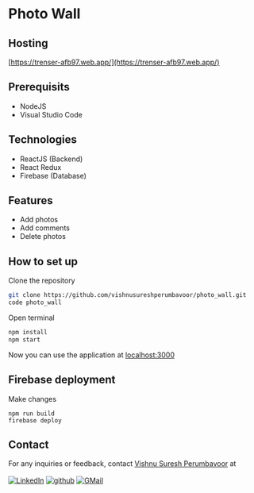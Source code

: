 # Photo Wall

## Hosting
[https://trenser-afb97.web.app/](https://trenser-afb97.web.app/)

## Prerequisits

- NodeJS
- Visual Studio Code

## Technologies

- ReactJS (Backend)
- React Redux
- Firebase (Database)

## Features
- Add photos
- Add comments
- Delete photos

## How to set up

Clone the repository

```sh
git clone https://github.com/vishnusureshperumbavoor/photo_wall.git
code photo_wall
```

Open terminal

```sh
npm install
npm start
```

Now you can use the application at [localhost:3000](https://localhost:3000)

## Firebase deployment
Make changes
```
npm run build
firebase deploy
```

## Contact

For any inquiries or feedback, contact [Vishnu Suresh Perumbavoor](https://vishnusureshperumbavoor.github.io/V-S-P/) at <br> <br>
[![LinkedIn][linkedin-shield]][linkedin-url] 
[![github][github-shield]][github-url] 
[![GMail][gmail-shield]][gmail-url]

[linkedin-shield]: https://img.shields.io/badge/LinkedIn-0077B5?style=for-the-badge&logo=linkedin&logoColor=white
[linkedin-url]: https://www.linkedin.com/in/vishnu-suresh-perumbavoor/

[github-shield]: https://img.shields.io/badge/GitHub-100000?style=for-the-badge&logo=github&logoColor=white
[github-url]: https://github.com/vishnusureshperumbavoor

[gmail-shield]: https://img.shields.io/badge/Gmail-D14836?style=for-the-badge&logo=gmail&logoColor=white
[gmail-url]: mailto:vishnusureshperumbavoor@gmail.com
